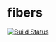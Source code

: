 # fibers

[![Build Status](https://travis-ci.org/carbon-io/fibers.svg?branch=add-tests)](https://travis-ci.org/carbon-io/fibers)
